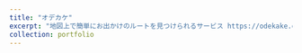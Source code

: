 ```yaml
---
title: "オデカケ"
excerpt: "地図上で簡単にお出かけのルートを見つけられるサービス https://odekake.org <br/><img src='/images/odekake.png' style='height: 300px; width: auto;'>"
collection: portfolio
---
```



